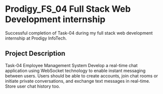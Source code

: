 # Prodigy_FS_04 Full Stack Web Development internship
Successful completion of Task-04 during my full stack web development internship at Prodigy InfoTech.

## Project Description
Task-04 Employee Management System
Develop a real-time chat application using WebSocket technology to enable instant messaging between users. Users should be able to create accounts, join chat rooms or initiate private conversations, and exchange text messages in real-time. Store user chat history too.